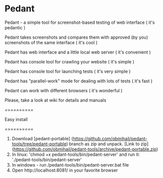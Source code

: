 Pedant
==========

Pedant - a simple tool for screenshot-based testing of web interface ( it's pedantic ) 

Pedant takes screenshots and compares them with approved (by you) screenshots of the same interface ( it's cool )

Pedant has web interface and a little local web server ( it's convenient )

Pedant has console tool for crawling your website ( it's simple )

Pedant has console tool for launching tests ( it's very simple )

Pedant has "parallel-work" mode for dealing with lots of tests ( it's fast )

Pedant can work with different browsers ( it's wonderful )

Please, take a look at wiki for details and manuals

==========

Easy install

==========

1. Download [pedant-portable] (https://github.com/obmihail/pedant-tools/tree/pedant-portable) branch as zip and unpack. [Link to zip] (https://github.com/obmihail/pedant-tools/archive/pedant-portable.zip)
2. In linux: 'chmod +x pedant-tools/bin/pedant-server' and run it: './pedant-tools/bin/pedant-server'
3. In windows - run /pedant-tools/bin/pedant-server.bat file
4. Open http://localhost:8081/ in your favorite browser
